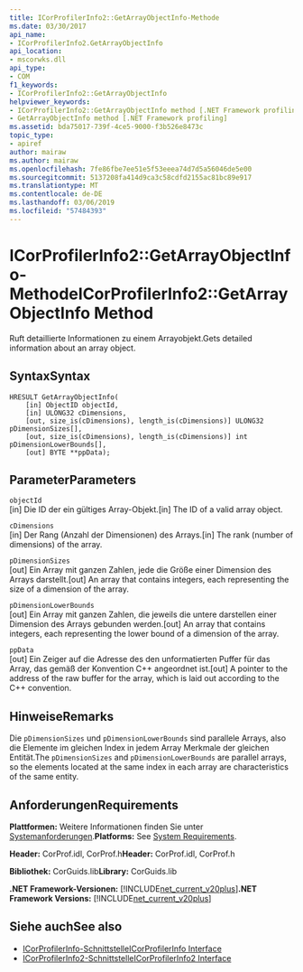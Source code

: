 ```yaml
---
title: ICorProfilerInfo2::GetArrayObjectInfo-Methode
ms.date: 03/30/2017
api_name:
- ICorProfilerInfo2.GetArrayObjectInfo
api_location:
- mscorwks.dll
api_type:
- COM
f1_keywords:
- ICorProfilerInfo2::GetArrayObjectInfo
helpviewer_keywords:
- ICorProfilerInfo2::GetArrayObjectInfo method [.NET Framework profiling]
- GetArrayObjectInfo method [.NET Framework profiling]
ms.assetid: bda75017-739f-4ce5-9000-f3b526e8473c
topic_type:
- apiref
author: mairaw
ms.author: mairaw
ms.openlocfilehash: 7fe86fbe7ee51e5f53eeea74d7d5a56046de5e00
ms.sourcegitcommit: 5137208fa414d9ca3c58cdfd2155ac81bc89e917
ms.translationtype: MT
ms.contentlocale: de-DE
ms.lasthandoff: 03/06/2019
ms.locfileid: "57484393"
---
```

# <a name="icorprofilerinfo2getarrayobjectinfo-method"></a><span data-ttu-id="03210-102">ICorProfilerInfo2::GetArrayObjectInfo-Methode</span><span class="sxs-lookup"><span data-stu-id="03210-102">ICorProfilerInfo2::GetArrayObjectInfo Method</span></span>
<span data-ttu-id="03210-103">Ruft detaillierte Informationen zu einem Arrayobjekt.</span><span class="sxs-lookup"><span data-stu-id="03210-103">Gets detailed information about an array object.</span></span>  
  
## <a name="syntax"></a><span data-ttu-id="03210-104">Syntax</span><span class="sxs-lookup"><span data-stu-id="03210-104">Syntax</span></span>  
  
```  
HRESULT GetArrayObjectInfo(  
    [in] ObjectID objectId,  
    [in] ULONG32 cDimensions,  
    [out, size_is(cDimensions), length_is(cDimensions)] ULONG32 pDimensionSizes[],  
    [out, size_is(cDimensions), length_is(cDimensions)] int pDimensionLowerBounds[],  
    [out] BYTE **ppData);  
```  
  
## <a name="parameters"></a><span data-ttu-id="03210-105">Parameter</span><span class="sxs-lookup"><span data-stu-id="03210-105">Parameters</span></span>  
 `objectId`  
 <span data-ttu-id="03210-106">[in] Die ID der ein gültiges Array-Objekt.</span><span class="sxs-lookup"><span data-stu-id="03210-106">[in] The ID of a valid array object.</span></span>  
  
 `cDimensions`  
 <span data-ttu-id="03210-107">[in] Der Rang (Anzahl der Dimensionen) des Arrays.</span><span class="sxs-lookup"><span data-stu-id="03210-107">[in] The rank (number of dimensions) of the array.</span></span>  
  
 `pDimensionSizes`  
 <span data-ttu-id="03210-108">[out] Ein Array mit ganzen Zahlen, jede die Größe einer Dimension des Arrays darstellt.</span><span class="sxs-lookup"><span data-stu-id="03210-108">[out] An array that contains integers, each representing the size of a dimension of the array.</span></span>  
  
 `pDimensionLowerBounds`  
 <span data-ttu-id="03210-109">[out] Ein Array mit ganzen Zahlen, die jeweils die untere darstellen einer Dimension des Arrays gebunden werden.</span><span class="sxs-lookup"><span data-stu-id="03210-109">[out] An array that contains integers, each representing the lower bound of a dimension of the array.</span></span>  
  
 `ppData`  
 <span data-ttu-id="03210-110">[out] Ein Zeiger auf die Adresse des den unformatierten Puffer für das Array, das gemäß der Konvention C++ angeordnet ist.</span><span class="sxs-lookup"><span data-stu-id="03210-110">[out] A pointer to the address of the raw buffer for the array, which is laid out according to the C++ convention.</span></span>  
  
## <a name="remarks"></a><span data-ttu-id="03210-111">Hinweise</span><span class="sxs-lookup"><span data-stu-id="03210-111">Remarks</span></span>  
 <span data-ttu-id="03210-112">Die `pDimensionSizes` und `pDimensionLowerBounds` sind parallele Arrays, also die Elemente im gleichen Index in jedem Array Merkmale der gleichen Entität.</span><span class="sxs-lookup"><span data-stu-id="03210-112">The `pDimensionSizes` and `pDimensionLowerBounds` are parallel arrays, so the elements located at the same index in each array are characteristics of the same entity.</span></span>  
  
## <a name="requirements"></a><span data-ttu-id="03210-113">Anforderungen</span><span class="sxs-lookup"><span data-stu-id="03210-113">Requirements</span></span>  
 <span data-ttu-id="03210-114">**Plattformen:** Weitere Informationen finden Sie unter [Systemanforderungen](../../../../docs/framework/get-started/system-requirements.md).</span><span class="sxs-lookup"><span data-stu-id="03210-114">**Platforms:** See [System Requirements](../../../../docs/framework/get-started/system-requirements.md).</span></span>  
  
 <span data-ttu-id="03210-115">**Header:** CorProf.idl, CorProf.h</span><span class="sxs-lookup"><span data-stu-id="03210-115">**Header:** CorProf.idl, CorProf.h</span></span>  
  
 <span data-ttu-id="03210-116">**Bibliothek:** CorGuids.lib</span><span class="sxs-lookup"><span data-stu-id="03210-116">**Library:** CorGuids.lib</span></span>  
  
 <span data-ttu-id="03210-117">**.NET Framework-Versionen:** [!INCLUDE[net_current_v20plus](../../../../includes/net-current-v20plus-md.md)]</span><span class="sxs-lookup"><span data-stu-id="03210-117">**.NET Framework Versions:** [!INCLUDE[net_current_v20plus](../../../../includes/net-current-v20plus-md.md)]</span></span>  
  
## <a name="see-also"></a><span data-ttu-id="03210-118">Siehe auch</span><span class="sxs-lookup"><span data-stu-id="03210-118">See also</span></span>
- [<span data-ttu-id="03210-119">ICorProfilerInfo-Schnittstelle</span><span class="sxs-lookup"><span data-stu-id="03210-119">ICorProfilerInfo Interface</span></span>](../../../../docs/framework/unmanaged-api/profiling/icorprofilerinfo-interface.md)
- [<span data-ttu-id="03210-120">ICorProfilerInfo2-Schnittstelle</span><span class="sxs-lookup"><span data-stu-id="03210-120">ICorProfilerInfo2 Interface</span></span>](../../../../docs/framework/unmanaged-api/profiling/icorprofilerinfo2-interface.md)
